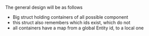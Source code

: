 The general design will be as follows
 - Big struct holding containers of all possible component
 - this struct also remembers which ids exist, which do not
 - all containers have a map from a global Entity id, to a local one
